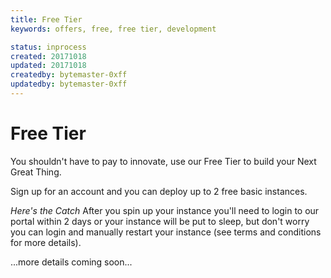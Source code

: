 ```yaml
---
title: Free Tier
keywords: offers, free, free tier, development

status: inprocess
created: 20171018
updated: 20171018
createdby: bytemaster-0xff
updatedby: bytemaster-0xff
---
```


# Free Tier

You shouldn't have to pay to innovate, use our Free Tier to build your Next Great Thing.

Sign up for an account and you can deploy up to 2 free basic instances. 

*Here's the Catch* After you spin up your instance you'll need to login to our portal within 2 days 
or your instance will be put to sleep, but don't worry you can login and manually restart your instance (see terms and conditions for more details).

...more details coming soon...